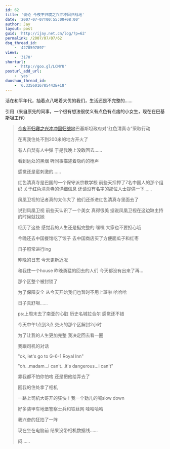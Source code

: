 ```yaml
---
id: 62
title: '谈论 今夜不归寝之兴冲冲回归战地'
date: '2007-07-07T00:55:00+08:00'
author: Jay
layout: post
guid: 'http://ijay.net.cn/log/?p=62'
permalink: /2007/07/07/62
dsq_thread_id:
    - '4270597897'
views:
    - '3170'
shorturl:
    - 'http://goo.gl/LCMYU'
posturl_add_url:
    - 'yes'
duoshuo_thread_id:
    - '6.3356016785443E+18'
---
```


活在和平年代，抽着点八喝着大优的我们，生活还是不完整的……

引用（来自原先的同事，一个很有想法很仗义有点色有点痞的小女生，现在在巴基斯坦工作）

<blockquote><a href="https://www.jayxu.com/log/wp-content/uploads/2007/07/cns!11763DC548D07D7B!328.entry">今夜不归寝之兴冲冲回归战地</a>巴基斯坦政府对“红色清真寺”采取行动

在离我住处不到200米的地方开火了

有人自焚有人中弹 于是我晚上没敢回去......

看到远处的黑烟 听同事描述着隐约的枪声

感觉还是蛮刺激的......

红色清真寺是巴国的一个保守派宗教学校 前些天扣押了7名中国人的那个组织  关于红色清真寺的详细信息 还请没有名字的那位人士提供一下......

凤凰卫视的记者真的太伟大了 他们还杀进红色清真寺里面去了

说到凤凰卫视 前些天认识了一个美女 真得很美 据说凤凰卫视在这边缺主持的时候就找她

经历了这些 感觉我的人生还是挺完整的 嘿嘿 大家也不要担心哦

今晚还去中国餐馆吃了饺子 去中国商店买了方便面瓜子和红枣

日子照常进行ing

昨晚的日志 今天更新近况

和我住一个house 昨晚勇猛的回去的人们 今天都没有出来了再...

那个区整个被封锁了

为了保障安全 从今天开始我们也暂时不用上班啦 哈哈哈

日子真舒坦......

ps:上周末去了南亚的心脏 历史名城拉合尔 感觉还不错

今天中午1点到3点 交火的那个区解封2小时

为了让我的人生更加完整 我决定回去看一圈

我跟司机的对话

"ok, let's go to G-6-1 Royal Inn"

"oh...madam...i can't...it's dangerous...i can't"

靠我都不怕你怕啥 还是把他给弄去了

回我的住处拿了相机

一路上司机大哥开的狂快！我一个劲儿的喊slow down

好多装甲车地堡警察士兵和铁丝网 哇哈哈哈

我兴奋的狂拍了一阵

现在坐在电脑前 结果没带相机数据线......

闷......</blockquote>